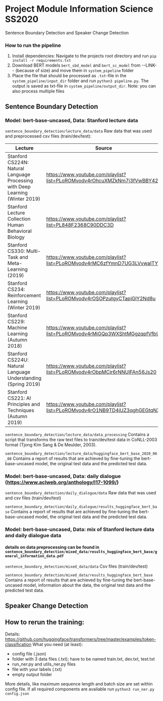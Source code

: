 # Project Module Information Science SS2020
 Sentence Boundary Detection and Speaker Change Detection
 
### How to run the pipeline
1. Install dependencies: Navigate to the projects root directory and run `pip install -r requirements.txt`
2. Download BERT models `bert_sbd_model` and `bert_sc_model` from --LINK-- (because of size) and move them
    in `system_pipeline` folder
3. Place the file that should be processed as `.txt`-file in the `system_pipeline/input_dir` folder and run
    `python3 pipeline.py`. The output is saved as txt-file in `system_pipeline/output_dir`. Note: you can also
    process multiple files
 
## Sentence Boundary Detection
### Model: bert-base-uncased, Data: Stanford lecture data
`sentence_boundary_detection/lecture_data/data`
Raw data that was used and preprocessed csv files (train/dev/test):

Lecture|Source
-------|------
Stanford CS224N: Natural Language Processing with Deep Learning (Winter 2019)|https://www.youtube.com/playlist?list=PLoROMvodv4rOhcuXMZkNm7j3fVwBBY42z
Stanford Lecture Collection Human Behavioral Biology|https://www.youtube.com/playlist?list=PL848F2368C90DDC3D
Stanford CS330: Multi-Task and Meta-Learning (2019)|https://www.youtube.com/playlist?list=PLoROMvodv4rMC6zfYmnD7UG3LVvwaITY5
Stanford CS234: Reinforcement Learning (Winter 2019)|https://www.youtube.com/playlist?list=PLoROMvodv4rOSOPzutgyCTapiGlY2Nd8u
Stanford CS229: Machine Learning (Autumn 2018)|https://www.youtube.com/playlist?list=PLoROMvodv4rMiGQp3WXShtMGgzqpfVfbU
Stanford CS224U: Natural Language Understanding (Spring 2019)|https://www.youtube.com/playlist?list=PLoROMvodv4rObpMCir6rNNUlFAn56Js20
Stanford CS221: AI Principles and Techniques (Autumn 2019)|https://www.youtube.com/playlist?list=PLoROMvodv4rO1NB9TD4iUZ3qghGEGtqNX

`sentence_boundary_detection/lecture_data/data_processing`
Contains a script that transforms the raw text files to train/dev/test data in CoNLL-2003 format (Tjong Kim Sang & De Meulder, 2003).

`sentence_boundary_detection/lecture_data/huggingface_bert_base_2020_06_08`
Contains a report of results that are achieved by fine-tuning the bert-base-uncased model, the original test data and the predicted test data.

### Model: bert-base-uncased, Data: daily dialogue (https://www.aclweb.org/anthology/I17-1099/)
`sentence_boundary_detection/daily_dialogue/data`
Raw data that was used and csv files (train/dev/test)

`sentence_boundary_detection/daily_dialogue/results_huggingface_bert_base`
Contains a report of results that are achieved by fine-tuning the bert-base-uncased model, the original test data and the predicted test data.

### Model: bert-base-uncased, Data: mix of Stanford lecture data and daily dialogue data
#### details on data preprocessing can be found in `sentence_boundary_detection/mixed_data/results_huggingface_bert_base/general_information_data.pdf`
`sentence_boundary_detection/mixed_data/data`
Csv files (train/dev/test)

`sentence_boundary_detection/mixed_data/results_huggingface_bert_base`
Contains a report of results that are achieved by fine-tuning the bert-base-uncased model, information about the data, the original test data and the predicted test data.

## Speaker Change Detection


## How to rerun the training:
Details: https://github.com/huggingface/transformers/tree/master/examples/token-classification
What you need (at least):
- config file (.json)
- folder with 3 data files (.txt); have to be named train.txt, dev.txt, test.txt
- run_ner.py and utils_ner.py files
- file with your labels (.txt)
- empty output folder

More details, like maximum sequence length and batch size are set within config file. If all required components are available run `python3 run_ner.py config.json`
